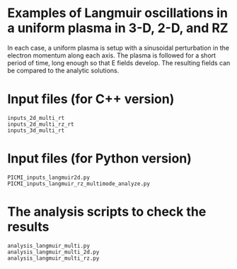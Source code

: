 # Examples of Langmuir oscillations in a uniform plasma in 3-D, 2-D, and RZ

In each case, a uniform plasma is setup with a sinusoidal perturbation in the
electron momentum along each axis. The plasma is followed for a short period
of time, long enough so that E fields develop. The resulting fields can be
compared to the analytic solutions.

# Input files (for C++ version)

    inputs_2d_multi_rt
    inputs_2d_multi_rz_rt
    inputs_3d_multi_rt

# Input files (for Python version)

    PICMI_inputs_langmuir2d.py
    PICMI_inputs_langmuir_rz_multimode_analyze.py

# The analysis scripts to check the results

    analysis_langmuir_multi.py
    analysis_langmuir_multi_2d.py
    analysis_langmuir_multi_rz.py

